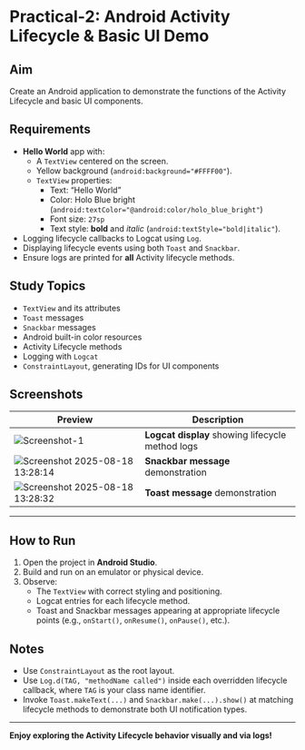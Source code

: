 # Practical-2: Android Activity Lifecycle & Basic UI Demo

## Aim
Create an Android application to demonstrate the functions of the Activity Lifecycle and basic UI components.

## Requirements
- **Hello World** app with:
  - A `TextView` centered on the screen.
  - Yellow background (`android:background="#FFFF00"`).
  - `TextView` properties:
    - Text: “Hello World”
    - Color: Holo Blue bright (`android:textColor="@android:color/holo_blue_bright"`)
    - Font size: `27sp`
    - Text style: **bold** and *italic* (`android:textStyle="bold|italic"`).
- Logging lifecycle callbacks to Logcat using `Log`.
- Displaying lifecycle events using both `Toast` and `Snackbar`.
- Ensure logs are printed for **all** Activity lifecycle methods.

## Study Topics
- `TextView` and its attributes
- `Toast` messages
- `Snackbar` messages
- Android built-in color resources
- Activity Lifecycle methods
- Logging with `Logcat`
- `ConstraintLayout`, generating IDs for UI components

## Screenshots
| Preview | Description |
|--------|-------------|
| ![Screenshot-1](SCREENSHOT-1.png) | **Logcat display** showing lifecycle method logs |
| ![Screenshot 2025-08-18 13:28:14](Screenshot_20250818_132814.png) | **Snackbar message** demonstration |
| ![Screenshot 2025-08-18 13:28:32](Screenshot_20250818_132832.png) | **Toast message** demonstration |

---

## How to Run
1. Open the project in **Android Studio**.
2. Build and run on an emulator or physical device.
3. Observe:
   - The `TextView` with correct styling and positioning.
   - Logcat entries for each lifecycle method.
   - Toast and Snackbar messages appearing at appropriate lifecycle points (e.g., `onStart()`, `onResume()`, `onPause()`, etc.).

## Notes
- Use `ConstraintLayout` as the root layout.
- Use `Log.d(TAG, "methodName called")` inside each overridden lifecycle callback, where `TAG` is your class name identifier.
- Invoke `Toast.makeText(...)` and `Snackbar.make(...).show()` at matching lifecycle methods to demonstrate both UI notification types.

---

**Enjoy exploring the Activity Lifecycle behavior visually and via logs!**
